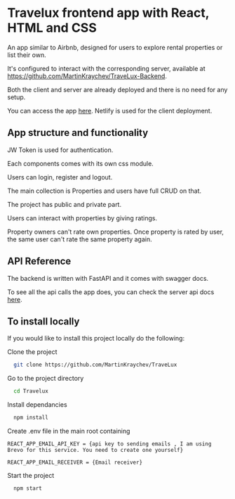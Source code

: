 # Travelux frontend app with React, HTML and CSS
An app similar to Airbnb, designed for users to explore rental properties or list their own.

It's configured to interact with the corresponding server, available at https://github.com/MartinKraychev/TraveLux-Backend.

Both the client and server are already deployed and there is no need for any setup.

You can access the app [here](https://marvelous-dusk-809212.netlify.app/). Netlify is used for the client deployment.

## App structure and functionality

JW Token is used for authentication.

Each components comes with its own css module.

Users can login, register and logout.

The main collection is Properties and users have full CRUD on that. 

The project has public and private part. 

Users can interact with properties by giving ratings.

Property owners can't rate own properties. Once property is rated by user, the same user can't rate the same property again.

## API Reference

The backend is written with FastAPI and it comes with swagger docs.

To see all the api calls the app does, you can check the server api docs [here](https://travelux-ooow2st62q-nw.a.run.app/docs). 

## To install locally

If you would like to install this project locally do the following:

Clone the project

```bash
  git clone https://github.com/MartinKraychev/TraveLux
```

Go to the project directory

```bash
  cd Travelux
```

Install dependancies

```bash
  npm install
```

Create .env file in the main root containing 

```
REACT_APP_EMAIL_API_KEY = {api key to sending emails , I am using Brevo for this service. You need to create one yourself}

REACT_APP_EMAIL_RECEIVER = {Email receiver}
```

Start the project

```bash
  npm start
```












